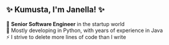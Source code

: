 ## ✨ Kumusta, I'm Janella! ✨

<!--
**janellacodes/janellacodes** is a ✨ _special_ ✨ repository because its `README.md` (this file) appears on your GitHub profile.

Here are some ideas to get you started:

- 🔭 I’m currently working on ...
- 🌱 I’m currently learning ...
- 👯 I’m looking to collaborate on ...
- 🤔 I’m looking for help with ...
- 💬 Ask me about ...
- 📫 How to reach me: ...
- 😄 Pronouns: ...
- ⚡ Fun fact: ...
-->
👾 **Senior Software Engineer** in the startup world <br>
🫥 Mostly developing in Python, with years of experience in Java <br>
⚡️ I strive to delete more lines of code than I write <br>
